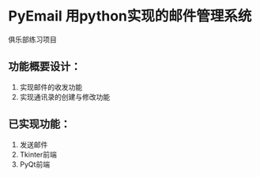 # PyEmail 用python实现的邮件管理系统

俱乐部练习项目

## 功能概要设计：
  1. 实现邮件的收发功能  
  2. 实现通讯录的创建与修改功能

## 已实现功能：
  1. 发送邮件
  2. Tkinter前端
  3. PyQt前端
